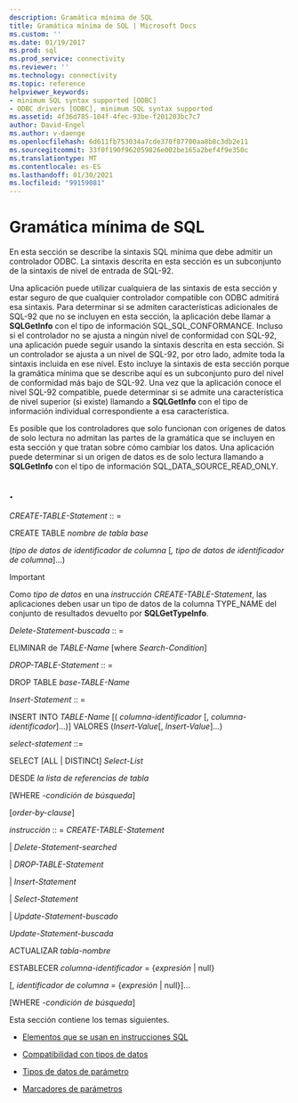 ```yaml
---
description: Gramática mínima de SQL
title: Gramática mínima de SQL | Microsoft Docs
ms.custom: ''
ms.date: 01/19/2017
ms.prod: sql
ms.prod_service: connectivity
ms.reviewer: ''
ms.technology: connectivity
ms.topic: reference
helpviewer_keywords:
- minimum SQL syntax supported [ODBC]
- ODBC drivers [ODBC], minimum SQL syntax supported
ms.assetid: 4f36d785-104f-4fec-93be-f201203bc7c7
author: David-Engel
ms.author: v-daenge
ms.openlocfilehash: 6d611fb753034a7cde370f87700aa8b8c3db2e11
ms.sourcegitcommit: 33f0f190f962059826e002be165a2bef4f9e350c
ms.translationtype: MT
ms.contentlocale: es-ES
ms.lasthandoff: 01/30/2021
ms.locfileid: "99159081"
---
```

# <a name="sql-minimum-grammar"></a>Gramática mínima de SQL
En esta sección se describe la sintaxis SQL mínima que debe admitir un controlador ODBC. La sintaxis descrita en esta sección es un subconjunto de la sintaxis de nivel de entrada de SQL-92.  
  
 Una aplicación puede utilizar cualquiera de las sintaxis de esta sección y estar seguro de que cualquier controlador compatible con ODBC admitirá esa sintaxis. Para determinar si se admiten características adicionales de SQL-92 que no se incluyen en esta sección, la aplicación debe llamar a **SQLGetInfo** con el tipo de información SQL_SQL_CONFORMANCE. Incluso si el controlador no se ajusta a ningún nivel de conformidad con SQL-92, una aplicación puede seguir usando la sintaxis descrita en esta sección. Si un controlador se ajusta a un nivel de SQL-92, por otro lado, admite toda la sintaxis incluida en ese nivel. Esto incluye la sintaxis de esta sección porque la gramática mínima que se describe aquí es un subconjunto puro del nivel de conformidad más bajo de SQL-92. Una vez que la aplicación conoce el nivel SQL-92 compatible, puede determinar si se admite una característica de nivel superior (si existe) llamando a **SQLGetInfo** con el tipo de información individual correspondiente a esa característica.  
  
 Es posible que los controladores que solo funcionan con orígenes de datos de solo lectura no admitan las partes de la gramática que se incluyen en esta sección y que tratan sobre cómo cambiar los datos. Una aplicación puede determinar si un origen de datos es de solo lectura llamando a **SQLGetInfo** con el tipo de información SQL_DATA_SOURCE_READ_ONLY.  
  
## <a name="statement"></a>.  
 *CREATE-TABLE-Statement* :: =  
  
 CREATE TABLE *nombre de tabla base*  
  
 (*tipo de datos de identificador de columna* [*, tipo de datos de identificador de columna*]...)  
  
> [!IMPORTANT]  
>  Como *tipo de datos* en una *instrucción CREATE-TABLE-Statement*, las aplicaciones deben usar un tipo de datos de la columna TYPE_NAME del conjunto de resultados devuelto por **SQLGetTypeInfo**.  
  
 *Delete-Statement-buscada* :: =  
  
 ELIMINAR de *TABLE-Name* [where *Search-Condition*]  
  
 *DROP-TABLE-Statement* :: =  
  
 DROP TABLE *base-TABLE-Name*  
  
 *Insert-Statement* :: =  
  
 INSERT INTO *TABLE-Name* [( *columna-identificador* [, *columna-identificador*]...)]      VALORES (*Insert-Value*[, *Insert-Value*]...)  
  
 *select-statement* ::=  
  
 SELECT [ALL &#124; DISTINCt] *Select-List*  
  
 DESDE *la lista de referencias de tabla*  
  
 [WHERE *-condición de búsqueda*]  
  
 [*order-by-clause*]  
  
 *instrucción* :: = *CREATE-TABLE-Statement*  
  
 &#124; *Delete-Statement-searched*  
  
 &#124; *DROP-TABLE-Statement*  
  
 &#124; *Insert-Statement*  
  
 &#124; *Select-Statement*  
  
 &#124; *Update-Statement-buscado*  
  
 *Update-Statement-buscada*  
  
 ACTUALIZAR *tabla-nombre*  
  
 ESTABLECER *columna-identificador* = {*expresión* &#124; null}  
  
 [, *identificador de columna* = {*expresión* &#124; null}]...  
  
 [WHERE *-condición de búsqueda*]  
  
 Esta sección contiene los temas siguientes.  
  
-   [Elementos que se usan en instrucciones SQL](../../../odbc/reference/appendixes/elements-used-in-sql-statements.md)  
  
-   [Compatibilidad con tipos de datos](../../../odbc/reference/appendixes/data-type-support.md)  
  
-   [Tipos de datos de parámetro](../../../odbc/reference/appendixes/parameter-data-types.md)  
  
-   [Marcadores de parámetros](../../../odbc/reference/appendixes/parameter-markers.md)
